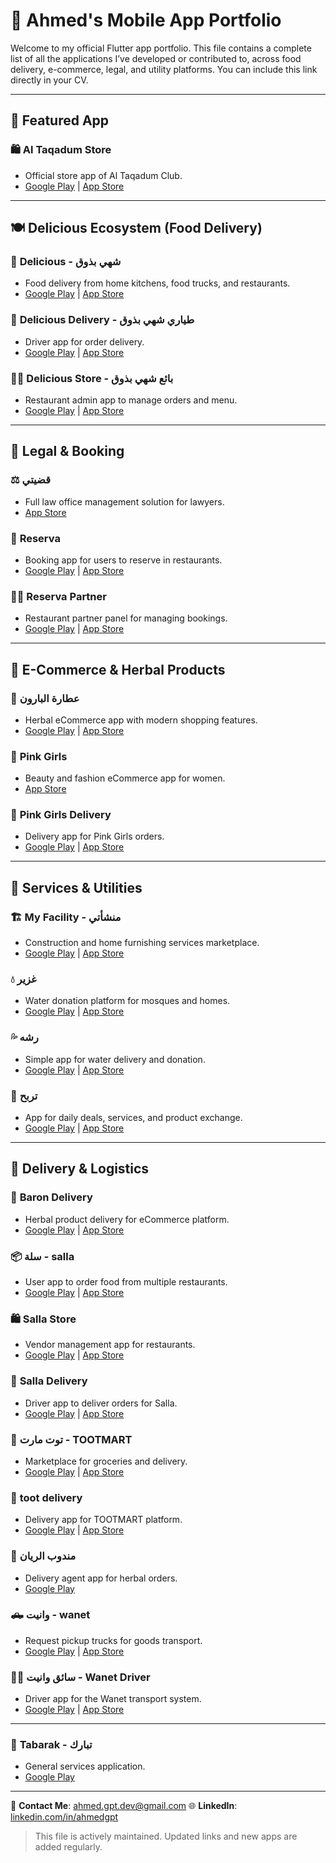 # 📱 Ahmed's Mobile App Portfolio

Welcome to my official Flutter app portfolio. This file contains a complete list of all the applications I’ve developed or contributed to, across food delivery, e-commerce, legal, and utility platforms. You can include this link directly in your CV.

---

## 🥇 Featured App

### 🛍️ **Al Taqadum Store**

* Official store app of Al Taqadum Club.
* [Google Play](https://play.google.com/store/apps/details?id=com.altaqadum.store) | [App Store](https://apps.apple.com/eg/app/al-taqadum-store/id6740518485)

---

## 🍽️ **Delicious Ecosystem (Food Delivery)**

### 🍔 **Delicious - شهي بذوق**

* Food delivery from home kitchens, food trucks, and restaurants.
* [Google Play](https://play.google.com/store/apps/details?id=com.softlix.delicious) | [App Store](https://apps.apple.com/eg/app/delicious-%D8%B4%D9%87%D9%8A-%D8%A8%D8%B0%D9%88%D9%82/id1535253276)

### 🛵 **Delicious Delivery - طياري شهي بذوق**

* Driver app for order delivery.
* [Google Play](https://play.google.com/store/apps/details?id=com.softlix.delivery) | [App Store](https://apps.apple.com/eg/app/%D8%B7%D9%8A%D8%A7%D8%B1%D9%8A-tayyari/id1569275008)

### 🧑‍🍳 **Delicious Store - بائع شهي بذوق**

* Restaurant admin app to manage orders and menu.
* [Google Play](https://play.google.com/store/apps/details?id=com.softlix.delicious_store) | [App Store](https://apps.apple.com/eg/app/%D8%A8%D8%A7%D8%A6%D8%B9-%D8%B4%D9%87%D9%8A-%D8%A8%D8%B0%D9%88%D9%82/id6615075806)

---

## 🧾 **Legal & Booking**

### ⚖️ **قضيتي**

* Full law office management solution for lawyers.
* [App Store](https://apps.apple.com/eg/app/%D9%82%D8%B6%D9%8A%D8%AA%D9%89/id6740283579)

### 📅 **Reserva**

* Booking app for users to reserve in restaurants.
* [Google Play](https://play.google.com/store/apps/details?id=com.reserva.softlix) | [App Store](https://apps.apple.com/eg/app/reserva/id6464216262)

### 🧑‍💼 **Reserva Partner**

* Restaurant partner panel for managing bookings.
* [Google Play](https://play.google.com/store/apps/details?id=com.reserva.softlix_store) | [App Store](https://apps.apple.com/eg/app/reserva-partner/id6523428112)

---

## 🛒 **E-Commerce & Herbal Products**

### 🌿 **عطارة البارون**

* Herbal eCommerce app with modern shopping features.
* [Google Play](https://play.google.com/store/apps/details?id=com.softlix.baron) | [App Store](https://apps.apple.com/eg/app/%D8%A7%D9%84%D8%B1%D9%8A%D8%A7%D9%86-%D9%84%D9%84%D8%B9%D8%B7%D8%A7%D8%B1%D9%87/id6593708979)

### 🌸 **Pink Girls**

* Beauty and fashion eCommerce app for women.
* [App Store](https://apps.apple.com/eg/app/pink-girls/id6741077697)

### 🚚 **Pink Girls Delivery**

* Delivery app for Pink Girls orders.
* [Google Play](https://play.google.com/store/apps/details?id=com.softlix.pinkDelivery) | [App Store](https://apps.apple.com/eg/app/pink-girls-delivery/id6741077613)

---

## 🧱 **Services & Utilities**

### 🏗️ **My Facility - منشأتي**

* Construction and home furnishing services marketplace.
* [Google Play](https://play.google.com/store/apps/details?id=com.softlix.facility) | [App Store](https://apps.apple.com/eg/app/my-facilty-%D9%85%D9%86%D8%B4%D8%A3%D8%AA%D9%8A/id1599383738)

### 💧 **غزير**

* Water donation platform for mosques and homes.
* [Google Play](https://play.google.com/store/apps/details?id=com.ghazeer.app) | [App Store](https://apps.apple.com/eg/app/%D8%BA%D8%B2%D9%8A%D8%B1/id6480347680)

### 💦 **رشه**

* Simple app for water delivery and donation.
* [Google Play](https://play.google.com/store/apps/details?id=net.rashah.client) | [App Store](https://apps.apple.com/eg/app/%D8%B1%D8%B4%D9%87/id6742661720)

### 🧾 **تربح**

* App for daily deals, services, and product exchange.
* [Google Play](https://play.google.com/store/apps/details?id=app.haftastore.com) | [App Store](https://apps.apple.com/eg/app/%D8%AA%D8%B1%D8%A8%D8%AD/id1565825300)

---

## 🛵 **Delivery & Logistics**

### 🚚 **Baron Delivery**

* Herbal product delivery for eCommerce platform.
* [Google Play](https://play.google.com/store/apps/details?id=com.softlix.barondelivery) | [App Store](https://apps.apple.com/eg/app/baron-delivery/id6737470732)

### 📦 **سلة - salla**

* User app to order food from multiple restaurants.
* [Google Play](https://play.google.com/store/apps/details?id=com.salla.softlix) | [App Store](https://apps.apple.com/eg/app/%D8%B3%D9%84%D9%87/id6740242674)

### 🛍️ **Salla Store**

* Vendor management app for restaurants.
* [Google Play](https://play.google.com/store/apps/details?id=com.softlix.sallaStore) | [App Store](https://apps.apple.com/eg/app/salla-store/id6740325354)

### 🚛 **Salla Delivery**

* Driver app to deliver orders for Salla.
* [Google Play](https://play.google.com/store/apps/details?id=com.softlix.sallaDelivery) | [App Store](https://apps.apple.com/eg/app/salla-delivery/id6740336272)

### 🍇 **توت مارت - TOOTMART**

* Marketplace for groceries and delivery.
* [Google Play](https://play.google.com/store/apps/details?id=com.softlix.toot) | [App Store](https://apps.apple.com/eg/app/%D8%AA%D9%88%D8%AA-%D9%85%D8%A7%D8%B1%D8%AA-tootmart/id6737470542)

### 🚚 **toot delivery**

* Delivery app for TOOTMART platform.
* [Google Play](https://play.google.com/store/apps/details?id=com.softlix.tootdelivery) | [App Store](https://apps.apple.com/eg/app/toot-delivery/id6737470634)

### 🚚 **مندوب الريان**

* Delivery agent app for herbal orders.
* [Google Play](https://play.google.com/store/apps/details?id=com.softlix.alryandriver)

### 🛻 **وانيت - wanet**

* Request pickup trucks for goods transport.
* [Google Play](https://play.google.com/store/apps/details?id=com.wanetapp.user) | [App Store](https://apps.apple.com/eg/app/%D9%88%D8%A7%D9%86%D9%8A%D8%AA/id6444813364)

### 👨‍✈️ **سائق وانيت - Wanet Driver**

* Driver app for the Wanet transport system.
* [Google Play](https://play.google.com/store/apps/details?id=com.wanetapp.providers) | [App Store](https://apps.apple.com/eg/app/%D9%83%D8%A7%D8%A8%D8%AA%D9%86-%D9%88%D8%A7%D9%86%D9%8A%D8%AA/id6444854234)

---

### 📌 **Tabarak - تبارك**

* General services application.
* [Google Play](https://play.google.com/store/apps/details?id=com.softlix.tabrak)

---

📩 **Contact Me**: [ahmed.gpt.dev@gmail.com](mailto:ahmed.gpt.dev@gmail.com)
🌐 **LinkedIn**: [linkedin.com/in/ahmedgpt](https://linkedin.com/in/ahmedgpt)

> This file is actively maintained. Updated links and new apps are added regularly.

